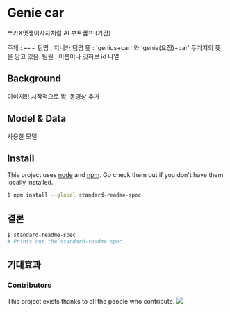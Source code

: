 # Genie car

쏘카X멋쟁이사자처럼 AI 부트캠프 (기간)

주제 : ~~~
팀명 : 지니카
팀명 뜻 : 'genius+car' 와 'genie(요정)+car' 두가지의 뜻을 담고 있음.
팀원 : 이름이나 깃허브 id 나열



## Background
 
 이미지!!! 시작적으로 확, 동영상 추가 
 
 
## Model & Data
사용한 모델


## Install

This project uses [node](http://nodejs.org) and [npm](https://npmjs.com). Go check them out if you don't have them locally installed.

```sh
$ npm install --global standard-readme-spec
```

## 결론


```sh
$ standard-readme-spec
# Prints out the standard-readme spec
```


## 기대효과


### Contributors

This project exists thanks to all the people who contribute. 
<a href="https://github.com/RichardLitt/standard-readme/graphs/contributors"><img src="https://opencollective.com/standard-readme/contributors.svg?width=890&button=false" /></a>


